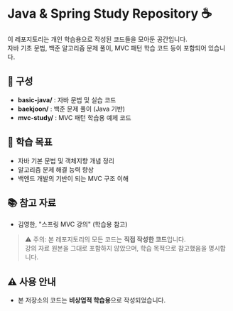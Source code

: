 # Java & Spring Study Repository ☕

이 레포지토리는 개인 학습용으로 작성된 코드들을 모아둔 공간입니다.  
자바 기초 문법, 백준 알고리즘 문제 풀이, MVC 패턴 학습 코드 등이 포함되어 있습니다.

## 📂 구성
- **basic-java/** : 자바 문법 및 실습 코드  
- **baekjoon/** : 백준 문제 풀이 (Java 기반)  
- **mvc-study/** : MVC 패턴 학습용 예제 코드  

## 🧠 학습 목표
- 자바 기본 문법 및 객체지향 개념 정리  
- 알고리즘 문제 해결 능력 향상  
- 백엔드 개발의 기반이 되는 MVC 구조 이해  

## 📚 참고 자료
- 김영한, "스프링 MVC 강의" (학습용 참고)  
> ⚠️ 주의: 본 레포지토리의 모든 코드는 **직접 작성한 코드**입니다.  
> 강의 자료 원본을 그대로 포함하지 않았으며, 학습 목적으로 참고했음을 명시합니다.

## ⚠️ 사용 안내
- 본 저장소의 코드는 **비상업적 학습용**으로 작성되었습니다.  
